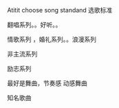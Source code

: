 Atitit choose song standand  选歌标准


翻唱系列。。好听。。

情歌系列 ，婚礼系列。。浪漫系列

非主流系列

励志系列

最好是舞曲，节奏感 动感舞曲


知名歌曲

